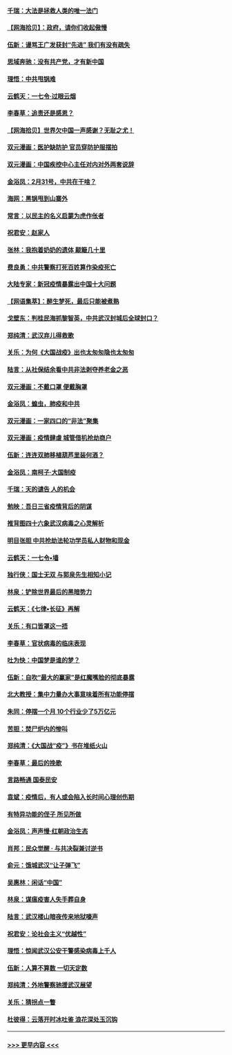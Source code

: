 #### [千瑞：大法是拯救人类的唯一法门](../pages/nsc993/n11927637.md?t=03100432) 
#### [【网海拾贝】：政府，请你们收起傲慢](../pages/nsc993/n11926932.md?t=03100432) 
#### [伍新：谩骂王广发获封“先进” 我们有没有疏失](../pages/nsc993/n11926101.md?t=03100432) 
#### [思域奔驰：没有共产党，才有新中国](../pages/nsc993/n11926058.md?t=03100432) 
#### [理悟：中共甩锅难](../pages/nsc993/n11925355.md?t=03100432) 
#### [云鹤天：一七令·过眼云烟](../pages/nsc993/n11925284.md?t=03100432) 
#### [李春草：追责还是感恩？](../pages/nsc993/n11925274.md?t=03100432) 
#### [【网海拾贝】世界欠中国一声感谢？无耻之尤！](../pages/nsc993/n11925239.md?t=03100432) 
#### [双元漫画：医护缺防护 官员穿防护服摆拍](../pages/nsc993/n11923899.md?t=03100432) 
#### [双元漫画：中国疾控中心主任对内对外两套说辞](../pages/nsc993/n11921994.md?t=03100432) 
#### [金浴凤：2月31号，中共在干啥？](../pages/nsc993/n11922706.md?t=03100432) 
#### [海网：黑锅甩到山寨外](../pages/nsc993/n11922688.md?t=03100432) 
#### [常言：以民主的名义启蒙为虎作伥者](../pages/nsc993/n11922217.md?t=03100432) 
#### [祝君安：赵家人](../pages/nsc993/n11922209.md?t=03100432) 
#### [张林：我抱着奶奶的遗体 颠簸几十里](../pages/nsc993/n11920945.md?t=03100432) 
#### [费良勇：中共警察打死百姓算作染疫死亡](../pages/nsc993/n11919264.md?t=03100432) 
#### [大陆专家：新冠疫情暴露出中国十大问题](../pages/nsc993/n11919187.md?t=03100432) 
#### [【网语集萃】：醉生梦死，最后只能被煮熟](../pages/nsc993/n11918994.md?t=03100432) 
#### [戈壁东：判桂民海抓黎智英，中共武汉封城后全球封口？](../pages/nsc993/n11917982.md?t=03100432) 
#### [郑纯清：武汉弃儿得救歌](../pages/nsc993/n11917881.md?t=03100432) 
#### [关乐：为何《大国战疫》出也太匆匆隐也太匆匆](../pages/nsc993/n11917792.md?t=03100432) 
#### [陆言：从社保结余看中共非法剥夺养老金之恶](../pages/nsc993/n11917084.md?t=03100432) 
#### [双元漫画：不戴口罩 便戴胸罩](../pages/nsc993/n11916447.md?t=03100432) 
#### [金浴凤：蝗虫，肺疫和中共](../pages/nsc993/n11916904.md?t=03100432) 
#### [双元漫画：一家四口的“非法”聚集](../pages/nsc993/n11916378.md?t=03100432) 
#### [双元漫画：疫情肆虐 城管借机抢劫商户](../pages/nsc993/n11916310.md?t=03100432) 
#### [伍新：连连双肺移植葫芦里装何酒？](../pages/nsc993/n11913667.md?t=03100432) 
#### [金浴凤：南柯子·大国制疫](../pages/nsc993/n11913657.md?t=03100432) 
#### [千瑞：天的谴告  人的机会](../pages/nsc993/n11913309.md?t=03100432) 
#### [勉映：吾日三省疫情背后的阴谋](../pages/nsc993/n11913079.md?t=03100432) 
#### [推背图四十六象武汉病毒之心灵解析](../pages/nsc993/n11911761.md?t=03100432) 
#### [明目张胆 中共抢劫法轮功学员私人财物和现金](../pages/nsc993/n11910262.md?t=03100432) 
#### [云鹤天：一七令▪墙](../pages/nsc993/n11910627.md?t=03100432) 
#### [独行侠：国士无双 与郭泉先生相知小记](../pages/nsc993/n11910613.md?t=03100432) 
#### [林泉：铲除世界最后的黑暗势力](../pages/nsc993/n11909320.md?t=03100432) 
#### [云鹤天：《七律▪长征》再解](../pages/nsc993/n11909327.md?t=03100432) 
#### [关乐：有口皆罩这一捂](../pages/nsc993/n11908393.md?t=03100432) 
#### [李春草：官状病毒的临床表现](../pages/nsc993/n11908339.md?t=03100432) 
#### [吐为快：中国梦是谁的梦？](../pages/nsc993/n11906564.md?t=03100432) 
#### [伍新：自吹“最大的赢家”是红魔嘴脸的彻底暴露](../pages/nsc993/n11906407.md?t=03100432) 
#### [北大教授：集中力量办大事意味着所有功能停摆](../pages/nsc993/n11904800.md?t=03100432) 
#### [朱同：停摆一个月 10个行业少了5万亿元](../pages/nsc993/n11904498.md?t=03100432) 
#### [苦胆：焚尸炉内的惨叫](../pages/nsc993/n11904479.md?t=03100432) 
#### [郑纯清：《大国战“疫”》书在堆纸火山](../pages/nsc993/n11904450.md?t=03100432) 
#### [李春草：最后的挽歌](../pages/nsc993/n11904441.md?t=03100432) 
#### [言路畅通 国泰民安](../pages/nsc993/n11904222.md?t=03100432) 
#### [袁斌：疫情后，有人或会陷入长时间心理创伤期](../pages/nsc993/n11901514.md?t=03100432) 
#### [有特异功能的侄子 所见所做](../pages/nsc993/n11901154.md?t=03100432) 
#### [金浴凤：声声慢‧红朝政治生态](../pages/nsc993/n11899553.md?t=03100432) 
#### [肖邦：民众觉醒 · 与共决裂兼讨逆书](../pages/nsc993/n11898435.md?t=03100432) 
#### [俞元：饿城武汉“让子弹飞”](../pages/nsc993/n11898344.md?t=03100432) 
#### [吴惠林：闲话“中国”](../pages/nsc993/n11898182.md?t=03100432) 
#### [林泉：谋瘟疫害人失手葬自身](../pages/nsc993/n11897892.md?t=03100432) 
#### [陆言：武汉楼山暗夜传来地狱嚎声](../pages/nsc993/n11897033.md?t=03100432) 
#### [祝君安：论社会主义“优越性”](../pages/nsc993/n11897005.md?t=03100432) 
#### [理悟：惊闻武汉公安干警感染病毒上千人](../pages/nsc993/n11896947.md?t=03100432) 
#### [伍新：人算不算数 一切天定数](../pages/nsc993/n11893372.md?t=03100432) 
#### [郑纯清：外地警察驰援武汉展望](../pages/nsc993/n11893115.md?t=03100432) 
#### [关乐：猜拐点一瞥](../pages/nsc993/n11893020.md?t=03100432) 
#### [杜彼得：云落开时冰吐鉴 浪花深处玉沉钩](../pages/nsc993/n11892107.md?t=03100432) 

----
#### [ >>> 更早内容 <<< ](../indexes/nsc993-earlier.md)
